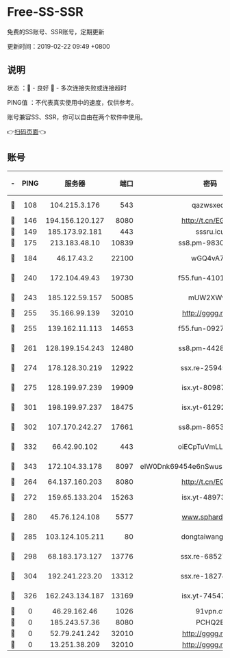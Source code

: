 # Free-SS-SSR

免费的SS账号、SSR账号，定期更新

更新时间：2019-02-22 09:49 +0800

## 说明

状态     ：🙂 - 良好 🙁 - 多次连接失败或连接超时

PING值   ：不代表真实使用中的速度，仅供参考。

账号兼容SS、SSR，你可以自由在两个软件中使用。

👉[扫码页面](https://liesauer.github.io/free-ss-ssr.github.io/)👈

## 账号

|-|PING|服务器|端口|密码|加密方式|区域|
|:----:|:----:|:-----:|-----:|:----:|:----:|:----:|
|🙂|108|104.215.3.176|543|qazwsxedc|aes-256-gcm|JP|
|🙂|146|194.156.120.127|8080|http://t.cn/EGJIyrl|rc4-md5|RU|
|🙂|149|185.173.92.181|443|sssru.icu|rc4-md5|RU|
|🙂|175|213.183.48.10|10839|ss8.pm-98303059|rc4-md5|RU|
|🙂|184|46.17.43.2|22100|wGQ4vA7D|aes-256-gcm|RU|
|🙂|240|172.104.49.43|19730|f55.fun-41013313|aes-256-cfb|SG|
|🙂|243|185.122.59.157|50085|mUW2XWw8|aes-256-cfb|GB|
|🙂|255|35.166.99.139|32010|http://gggg.rocks|chacha20|US|
|🙂|255|139.162.11.113|14653|f55.fun-09274804|aes-256-cfb|SG|
|🙂|261|128.199.154.243|12480|ss8.pm-44282057|aes-256-cfb|SG|
|🙂|274|178.128.30.219|12922|ssx.re-25945990|aes-256-cfb|SG|
|🙂|275|128.199.97.239|19909|isx.yt-80987070|aes-256-cfb|SG|
|🙂|301|198.199.97.237|18475|isx.yt-61292258|aes-256-cfb|US|
|🙂|302|107.170.242.27|17661|ss8.pm-86538051|aes-256-cfb|US|
|🙂|332|66.42.90.102|443|oiECpTuVmLLxk4Ts|aes-256-cfb|US|
|🙂|343|172.104.33.178|8097|eIW0Dnk69454e6nSwuspv9DmS201tQ0D|aes-256-cfb|SG|
|🙂|264|64.137.160.203|8080|http://t.cn/EGJIyrl|rc4-md5|CA|
|🙂|272|159.65.133.204|15263|isx.yt-48973612|aes-256-cfb|SG|
|🙂|280|45.76.124.108|5577|www.sphard.com|aes-256-cfb|AU|
|🙂|285|103.124.105.211|80|dongtaiwang.com|aes-256-cfb|US|
|🙂|298|68.183.173.127|13776|ssx.re-68527006|aes-256-cfb|US|
|🙂|304|192.241.223.20|13312|ssx.re-18274414|aes-256-cfb|US|
|🙁|326|162.243.134.187|13169|isx.yt-74547415|aes-256-cfb|US|
|🙁|0|46.29.162.46|1026|91vpn.cf|rc4-md5|RU|
|🙁|0|185.243.57.36|8080|PCHQ2E|rc4-md5|US|
|🙁|0|52.79.241.242|32010|http://gggg.rocks|chacha20|KR|
|🙁|0|13.251.38.209|32010|http://gggg.rocks|chacha20|SG|
